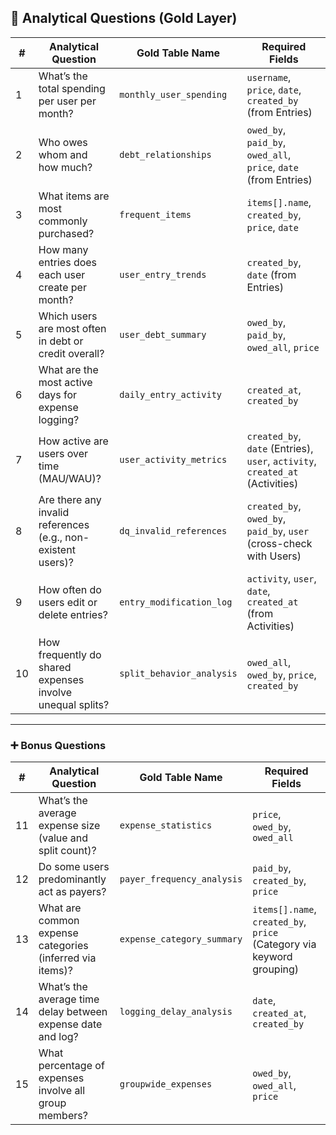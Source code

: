## 🧠 Analytical Questions (Gold Layer)

| #   | Analytical Question                                          | Gold Table Name           | Required Fields                                                               |
| --- | ------------------------------------------------------------ | ------------------------- | ----------------------------------------------------------------------------- |
| 1   | What’s the total spending per user per month?                | `monthly_user_spending`   | `username`, `price`, `date`, `created_by` (from Entries)                      |
| 2   | Who owes whom and how much?                                  | `debt_relationships`      | `owed_by`, `paid_by`, `owed_all`, `price`, `date` (from Entries)              |
| 3   | What items are most commonly purchased?                      | `frequent_items`          | `items[].name`, `created_by`, `price`, `date`                                 |
| 4   | How many entries does each user create per month?            | `user_entry_trends`       | `created_by`, `date` (from Entries)                                           |
| 5   | Which users are most often in debt or credit overall?        | `user_debt_summary`       | `owed_by`, `paid_by`, `owed_all`, `price`                                     |
| 6   | What are the most active days for expense logging?           | `daily_entry_activity`    | `created_at`, `created_by`                                                    |
| 7   | How active are users over time (MAU/WAU)?                    | `user_activity_metrics`   | `created_by`, `date` (Entries), `user`, `activity`, `created_at` (Activities) |
| 8   | Are there any invalid references (e.g., non-existent users)? | `dq_invalid_references`   | `created_by`, `owed_by`, `paid_by`, `user` (cross-check with Users)           |
| 9   | How often do users edit or delete entries?                   | `entry_modification_log`  | `activity`, `user`, `date`, `created_at` (from Activities)                    |
| 10  | How frequently do shared expenses involve unequal splits?    | `split_behavior_analysis` | `owed_all`, `owed_by`, `price`, `created_by`                                  |

---

### ➕ Bonus Questions

| #   | Analytical Question                                         | Gold Table Name            | Required Fields                                                       |
| --- | ----------------------------------------------------------- | -------------------------- | --------------------------------------------------------------------- |
| 11  | What’s the average expense size (value and split count)?    | `expense_statistics`       | `price`, `owed_by`, `owed_all`                                        |
| 12  | Do some users predominantly act as payers?                  | `payer_frequency_analysis` | `paid_by`, `created_by`, `price`                                      |
| 13  | What are common expense categories (inferred via items)?    | `expense_category_summary` | `items[].name`, `created_by`, `price` (Category via keyword grouping) |
| 14  | What’s the average time delay between expense date and log? | `logging_delay_analysis`   | `date`, `created_at`, `created_by`                                    |
| 15  | What percentage of expenses involve all group members?      | `groupwide_expenses`       | `owed_by`, `owed_all`, `price`                                        |
